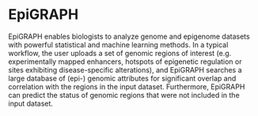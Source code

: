# EpiGRAPH

EpiGRAPH enables biologists to analyze genome and epigenome datasets with powerful statistical and machine learning methods. In a typical workflow, the user uploads a set of genomic regions of interest (e.g. experimentally mapped enhancers, hotspots of epigenetic regulation or sites exhibiting disease-specific alterations), and EpiGRAPH searches a large database of (epi-) genomic attributes for significant overlap and correlation with the regions in the input dataset. Furthermore, EpiGRAPH can predict the status of genomic regions that were not included in the input dataset.
